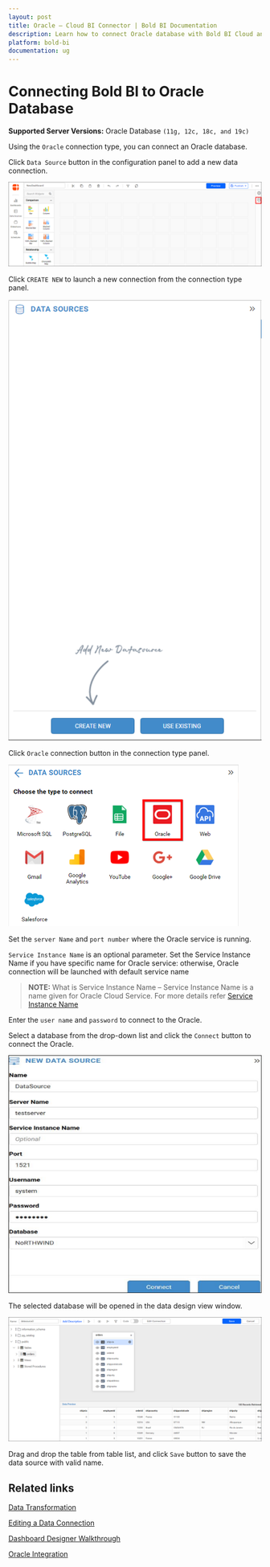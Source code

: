 ```yaml
---
layout: post
title: Oracle – Cloud BI Connector | Bold BI Documentation
description: Learn how to connect Oracle database with Bold BI Cloud and create data source for widget configuration.
platform: bold-bi
documentation: ug
---
```

   
# Connecting Bold BI to Oracle Database

**Supported Server Versions:** Oracle Database `(11g, 12c, 18c, and 19c)`

   Using the `Oracle` connection type, you can connect an Oracle database.

   Click `Data Source` button in the configuration panel to add a new data connection.
   
   ![Data button](/static/assets/cloud/working-with-datasource/data-connectors/images/oracle/datasource.png)
   
   Click `CREATE NEW` to launch a new connection from the connection type panel. 
   
   ![Data source button](/static/assets/cloud/working-with-datasource/data-connectors/images/oracle/datasourcebutton.png)
   
   Click `Oracle` connection button in the connection type panel.
   
   ![Oracle button](/static/assets/cloud/working-with-datasource/data-connectors/images/oracle/Oracle-button.png)
   
   Set the `server Name` and `port number` where the Oracle service is running. 
   
   `Service Instance Name` is an optional parameter. Set the Service Instance Name if you have specific name for Oracle service: otherwise, Oracle connection will be launched with default service name

   > **NOTE:**  What is Service Instance Name – Service Instance Name is a name given for Oracle Cloud Service. For more details refer [Service Instance Name](https://docs.oracle.com/en/cloud/paas/identity-cloud/uaids/service-instances.html)

   Enter the `user name` and `password` to connect to the Oracle.
   
   Select a database from the drop-down list and click the `Connect` button to connect the Oracle.

   ![Oracle connect](/static/assets/cloud/working-with-datasource/data-connectors/images/oracle/Oracle-connect.png)

   The selected database will be opened in the data design view window.

   ![Oracle database](/static/assets/cloud/working-with-datasource/data-connectors/images/oracle/Oracle-database.png)

   Drag and drop the table from table list, and click `Save` button to save the data source with valid name.

## Related links
[Data Transformation](/cloud-bi/working-with-data-source/transforming-data/joining-table/)

[Editing a Data Connection](/cloud-bi/working-with-data-source/editing-a-data-connection/)   

[Dashboard Designer Walkthrough](/cloud-bi/getting-started/bold-bi-walk-through/)

[Oracle Integration](https://www.boldbi.com/integrations/oracle?utm_source=syncfusion&utm_medium=documentation&utm_campaign=boldbioracleintegration)
   










  
































